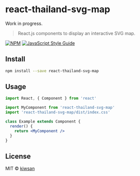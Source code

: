 # react-thailand-svg-map

Work in progress.

> React.js components to display an interactive SVG map.

[![NPM](https://img.shields.io/npm/v/react-thailand-svg-map.svg)](https://www.npmjs.com/package/react-thailand-svg-map) [![JavaScript Style Guide](https://img.shields.io/badge/code_style-standard-brightgreen.svg)](https://standardjs.com)

## Install

```bash
npm install --save react-thailand-svg-map
```

## Usage

```jsx
import React, { Component } from 'react'

import MyComponent from 'react-thailand-svg-map'
import 'react-thailand-svg-map/dist/index.css'

class Example extends Component {
  render() {
    return <MyComponent />
  }
}
```

## License

MIT © [kiwsan](https://github.com/kiwsan)
